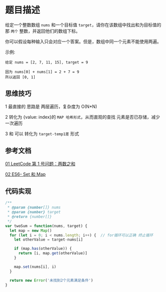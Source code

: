 
# 题目描述

给定一个整数数组 `nums` 和一个目标值 `target`，请你在该数组中找出和为目标值的那 `两个` 整数，并返回他们的数组下标。

你可以假设每种输入只会对应一个答案。但是，数组中同一个元素不能使用两遍。

示例:

```
给定 nums = [2, 7, 11, 15], target = 9

因为 nums[0] + nums[1] = 2 + 7 = 9
所以返回 [0, 1]
```

## 思维技巧

1 最直接的 思路是 两层遍历，复杂度为 O(N*N)

2 转化为 {value: index}的 `MAP 哈希形式`，从而直观的查找 元素是否已存储，减少一次遍历

3 和 可以 转化为 `target-temp1差` 形式


## 参考文档

[01 LeetCode 第 1 号问题：两数之和](https://www.bilibili.com/video/BV17441147K7)

[02 ES6- Set 和 Map](https://es6.ruanyifeng.com/#docs/set-map)


## 代码实现

```js
/**
 * @param {number[]} nums
 * @param {number} target
 * @return {number[]}
 */
var twoSum = function(nums, target) {
  let map = new Map()
  for (let i = 0; i < nums.length; i++) {  // for循环可以正确 终止循环
    let otherValue = target-nums[i]

    if (map.has(otherValue)) {
      return [i, map.get(otherValue)]
    }

    map.set(nums[i], i)  
  }

  return new Error('未找到2个元素满足条件')
}
```